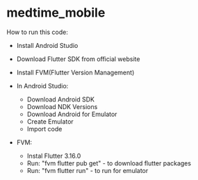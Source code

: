 # medtime_mobile

How to run this code:

- Install Android Studio
- Download Flutter SDK from official website
- Install FVM(Flutter Version Management)

- In Android Studio:
  - Download Android SDK
  - Download NDK Versions
  - Download Android for Emulator
  - Create Emulator
  - Import code

- FVM:
  - Instal Flutter 3.16.0
  - Run: "fvm flutter pub get" - to download flutter packages
  - Run: "fvm flutter run" - to run for emulator